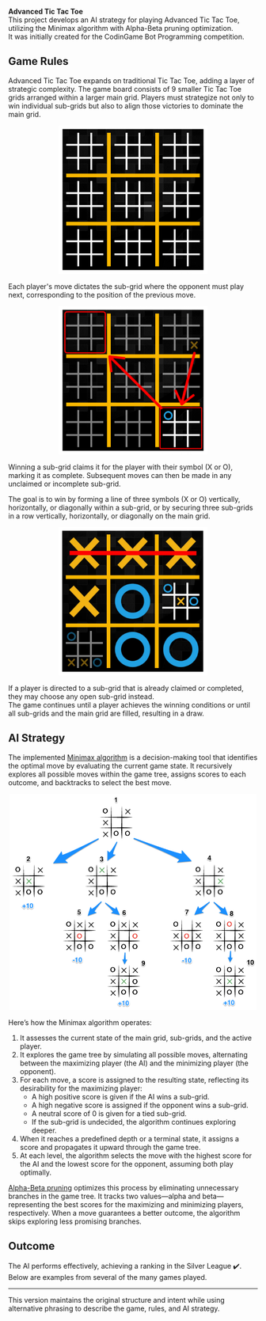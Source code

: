 
**Advanced Tic Tac Toe**  
This project develops an AI strategy for playing Advanced Tic Tac Toe, utilizing the Minimax algorithm with Alpha-Beta pruning optimization.  
It was initially created for the CodinGame Bot Programming competition.

## Game Rules  
Advanced Tic Tac Toe expands on traditional Tic Tac Toe, adding a layer of strategic complexity. The game board consists of 9 smaller Tic Tac Toe grids arranged within a larger main grid. Players must strategize not only to win individual sub-grids but also to align those victories to dominate the main grid.

<div align='center'><img src='docs/empty-board.png' width=300></div>

Each player's move dictates the sub-grid where the opponent must play next, corresponding to the position of the previous move.  
<div align='center'><img src='docs/move-2.png' width=300></div>

Winning a sub-grid claims it for the player with their symbol (X or O), marking it as complete. Subsequent moves can then be made in any unclaimed or incomplete sub-grid.

The goal is to win by forming a line of three symbols (X or O) vertically, horizontally, or diagonally within a sub-grid, or by securing three sub-grids in a row vertically, horizontally, or diagonally on the main grid.  
<div align='center'><img src='docs/tris.png' width=300></div>

If a player is directed to a sub-grid that is already claimed or completed, they may choose any open sub-grid instead.  
The game continues until a player achieves the winning conditions or until all sub-grids and the main grid are filled, resulting in a draw.

## AI Strategy  
The implemented [Minimax algorithm](https://en.wikipedia.org/wiki/Minimax) is a decision-making tool that identifies the optimal move by evaluating the current game state. It recursively explores all possible moves within the game tree, assigns scores to each outcome, and backtracks to select the best move.  
<div align='center'><img src='docs/minimax-tree.png' width=500></div>

Here’s how the Minimax algorithm operates:  
1. It assesses the current state of the main grid, sub-grids, and the active player.  
2. It explores the game tree by simulating all possible moves, alternating between the maximizing player (the AI) and the minimizing player (the opponent).  
3. For each move, a score is assigned to the resulting state, reflecting its desirability for the maximizing player:  
   - A high positive score is given if the AI wins a sub-grid.  
   - A high negative score is assigned if the opponent wins a sub-grid.  
   - A neutral score of 0 is given for a tied sub-grid.  
   - If the sub-grid is undecided, the algorithm continues exploring deeper.  
4. When it reaches a predefined depth or a terminal state, it assigns a score and propagates it upward through the game tree.  
5. At each level, the algorithm selects the move with the highest score for the AI and the lowest score for the opponent, assuming both play optimally.

[Alpha-Beta pruning](https://en.wikipedia.org/wiki/Alpha%E2%80%93beta_pruning) optimizes this process by eliminating unnecessary branches in the game tree. It tracks two values—alpha and beta—representing the best scores for the maximizing and minimizing players, respectively. When a move guarantees a better outcome, the algorithm skips exploring less promising branches.

## Outcome  
The AI performs effectively, achieving a ranking in the Silver League ✔️. Below are examples from several of the many games played.

--- 

This version maintains the original structure and intent while using alternative phrasing to describe the game, rules, and AI strategy.
